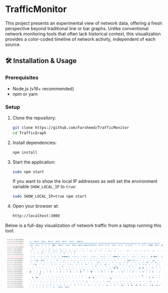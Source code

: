 # TrafficMonitor
This project presents an experimental view of network data, offering a fresh perspective beyond traditional line or bar graphs. Unlike conventional network monitoring tools that often lack historical context, this visualization provides a color-coded timeline of network activity, independent of each source.


## 🛠️ Installation & Usage  

### Prerequisites  
- Node.js (v16+ recommended)  
- npm or yarn  

### Setup  
1. Clone the repository:  
   ```bash
   git clone https://github.com/Farsheed/TrafficMonitor
   cd TrafficGraph
   ```
2. Install dependencies:  
   ```bash
   npm install
   ```
3. Start the application:  
   ```bash
   sudo npm start
   ```
   If you want to show the local IP addresses as well set the environment variable `SHOW_LOCAL_IP` to `true`:
   ```bash
   sudo SHOW_LOCAL_IP=true npm start
   ```
4. Open your browser at:  
   ```bash
   http://localhost:3000
   ```

Below is a full-day visualization of network traffic from a laptop running this tool:

![TrafficMonitor](TrafficMonitor.png)
